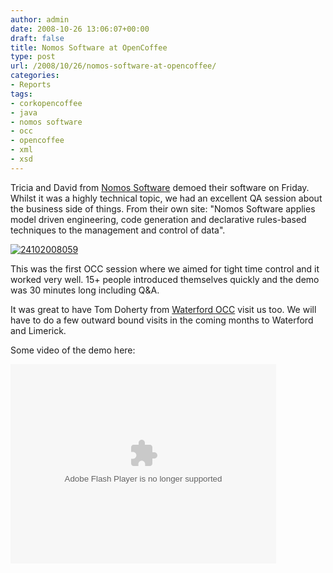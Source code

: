 ```yaml
---
author: admin
date: 2008-10-26 13:06:07+00:00
draft: false
title: Nomos Software at OpenCoffee
type: post
url: /2008/10/26/nomos-software-at-opencoffee/
categories:
- Reports
tags:
- corkopencoffee
- java
- nomos software
- occ
- opencoffee
- xml
- xsd
---
```


Tricia and David from [Nomos Software](http://www.nomos-software.com/) demoed their software on Friday. Whilst it was a highly technical topic, we had an excellent QA session about the business side of things. From their own site: "Nomos Software applies model driven engineering, code generation and declarative rules-based techniques to the management and control of data".

[![24102008059](http://photos3.pix.ie/40/ED/40EDAC905BDA4981ADCDFA80FF9E323D-500.jpg)
](http://pix.ie/conor/727169)

This was the first OCC session where we aimed for tight time control and it worked very well. 15+ people introduced themselves quickly and the demo was 30 minutes long including Q&A.

It was great to have Tom Doherty from [Waterford OCC](http://occwaterford.ning.com/) visit us too. We will have to do a few outward bound visits in the coming months to Waterford and Limerick.

Some video of the demo here:

<object width="425" height="319"><embed src="http://qik.com/swfs/qik_player.swf?streamname=ed4ccfcaeccf434998d24024a17ec2be&vid=445661&playback=false&polling=false&user=conor&displayname=conor&safelink=conor&userlock=true&islive=&username=anonymous" type="application/x-shockwave-flash" wmode="transparent" width="425" height="319" allowscriptaccess="always"></embed></object>

